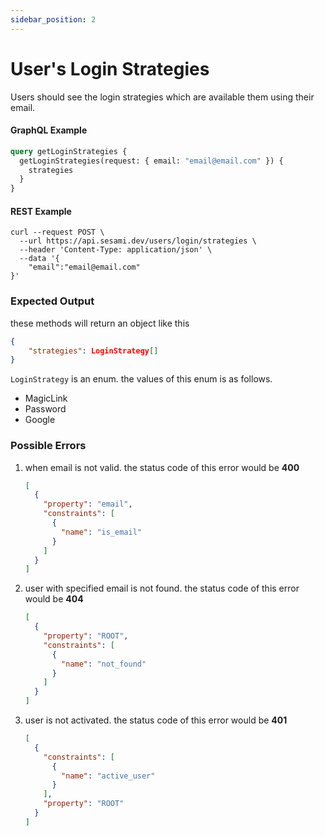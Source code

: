 ```yaml
---
sidebar_position: 2
---
```


# User's Login Strategies

Users should see the login strategies which are available them using their email.

#### GraphQL Example

```graphql
query getLoginStrategies {
  getLoginStrategies(request: { email: "email@email.com" }) {
    strategies
  }
}
```

#### REST Example

```curl
curl --request POST \
  --url https://api.sesami.dev/users/login/strategies \
  --header 'Content-Type: application/json' \
  --data '{
	"email":"email@email.com"
}'
```

### Expected Output

these methods will return an object like this

```json
{
    "strategies": LoginStrategy[]
}
```

`LoginStrategy` is an enum. the values of this enum is as follows.

- MagicLink
- Password
- Google

### Possible Errors

1. when email is not valid. the status code of this error would be **400**
   ```json
   [
     {
       "property": "email",
       "constraints": [
         {
           "name": "is_email"
         }
       ]
     }
   ]
   ```
2. user with specified email is not found. the status code of this error would be **404**
   ```json
   [
     {
       "property": "ROOT",
       "constraints": [
         {
           "name": "not_found"
         }
       ]
     }
   ]
   ```
3. user is not activated. the status code of this error would be **401**
   ```json
   [
     {
       "constraints": [
         {
           "name": "active_user"
         }
       ],
       "property": "ROOT"
     }
   ]
   ```
